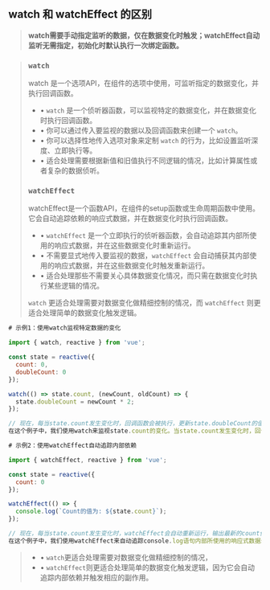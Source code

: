 ## watch 和 watchEffect 的区别

> **watch需要手动指定监听的数据，仅在数据变化时触发；watchEffect自动监听无需指定，初始化时默认执行一次绑定函数。**

> ### `watch`
>
> watch 是一个选项API，在组件的选项中使用，可监听指定的数据变化，并执行回调函数。
>
> - • `watch` 是一个侦听器函数，可以监视特定的数据变化，并在数据变化时执行回调函数。
> - • 你可以通过传入要监视的数据以及回调函数来创建一个 `watch`。
> - • 你可以选择性地传入选项对象来定制 `watch` 的行为，比如设置监听深度、立即执行等。
> - • 适合处理需要根据新值和旧值执行不同逻辑的情况，比如计算属性或者复杂的数据侦听。
>
> ### `watchEffect`
>
> watchEffect是一个函数API，在组件的setup函数或生命周期函数中使用。它会自动追踪依赖的响应式数据，并在数据变化时执行回调函数。
>
> - • `watchEffect` 是一个立即执行的侦听器函数，会自动追踪其内部所使用的响应式数据，并在这些数据变化时重新运行。
> - • 不需要显式地传入要监视的数据，`watchEffect` 会自动捕获其内部使用的响应式数据，并在这些数据变化时触发重新运行。
> - • 适合处理那些不需要关心具体数据变化情况，而只需在数据变化时执行某些逻辑的情况。
>
> `watch` 更适合处理需要对数据变化做精细控制的情况，而 `watchEffect` 则更适合处理简单的数据变化触发逻辑。

```js
# 示例1：使用watch监视特定数据的变化

import { watch, reactive } from 'vue';

const state = reactive({
  count: 0,
  doubleCount: 0
});

watch(() => state.count, (newCount, oldCount) => {
  state.doubleCount = newCount * 2;
});

// 现在，每当state.count发生变化时，回调函数会被执行，更新state.doubleCount的值
在这个例子中，我们使用watch来监视state.count的变化。当state.count发生变化时，回调函数会被触发，然后更新state.doubleCount的值。
```

```js
# 示例2：使用watchEffect自动追踪内部依赖

import { watchEffect, reactive } from 'vue';

const state = reactive({
  count: 0
});

watchEffect(() => {
  console.log(`Count的值为: ${state.count}`);
});

// 现在，每当state.count发生变化时，watchEffect会自动重新运行，输出最新的count值
在这个例子中，我们使用watchEffect来自动追踪console.log语句内部所使用的响应式数据state.count，当state.count发生变化时，watchEffect会自动重新运行console.log语句，输出最新的count值。
```

> - • `watch`更适合处理需要对数据变化做精细控制的情况，
> - • `watchEffect`则更适合处理简单的数据变化触发逻辑，因为它会自动追踪内部依赖并触发相应的副作用。